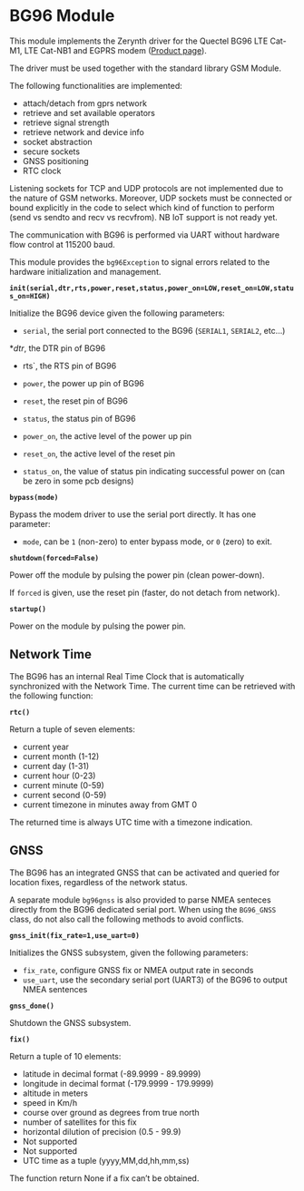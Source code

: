 # BG96 Module

This module implements the Zerynth driver for the Quectel BG96 LTE Cat-M1, LTE Cat-NB1 and EGPRS modem ([Product page](https://www.quectel.com/product/bg96.htm)).

The driver must be used together with the standard library GSM Module.

The following functionalities are implemented:


* attach/detach from gprs network
* retrieve and set available operators
* retrieve signal strength
* retrieve network and device info
* socket abstraction
* secure sockets
* GNSS positioning
* RTC clock

Listening sockets for TCP and UDP protocols are not implemented due to the nature of GSM networks.
Moreover, UDP sockets must be connected or bound explicitly in the code to select which kind of function to perform (send vs sendto and recv vs recvfrom).
NB IoT support is not ready yet.

The communication with BG96 is performed via UART without hardware flow control at 115200 baud.

This module provides the `bg96Exception` to signal errors related to the hardware initialization and management.


**`init(serial,dtr,rts,power,reset,status,power_on=LOW,reset_on=LOW,status_on=HIGH)`**

Initialize the BG96 device given the following parameters:


* ```serial```, the serial port connected to the BG96 (`SERIAL1`, `SERIAL2`, etc…)


**dtr*, the DTR pin of BG96


* rts`, the RTS pin of BG96


* ```power```, the power up pin of BG96


* ```reset```, the reset pin of BG96


* ```status```, the status pin of BG96


* ```power_on```, the active level of the power up pin


* ```reset_on```, the active level of the reset pin


* ```status_on```, the value of status pin indicating successful power on (can be zero in some pcb designs)


**`bypass(mode)`**

Bypass the modem driver to use the serial port directly. It has one parameter:


* ```mode```, can be ```1``` (non-zero) to enter bypass mode, or ```0``` (zero) to exit.

**`shutdown(forced=False)`**

Power off the module by pulsing the power pin (clean power-down).

If ```forced``` is given, use the reset pin (faster, do not detach from network).

**`startup()`**

Power on the module by pulsing the power pin.

## Network Time

The BG96 has an internal Real Time Clock that is automatically synchronized with the Network Time.
The current time can be retrieved with the following function:


**`rtc()`**

Return a tuple of seven elements:


* current year
* current month (1-12)
* current day (1-31)
* current hour (0-23)
* current minute (0-59)
* current second (0-59)
* current timezone in minutes away from GMT 0

The returned time is always UTC time with a timezone indication.

## GNSS

The BG96 has an integrated GNSS that can be activated and queried for location fixes, regardless of the network status.

A separate module `bg96gnss` is also provided to parse NMEA senteces directly from the BG96 dedicated serial port.
When using the `BG96_GNSS` class, do not also call the following methods to avoid conflicts.


**`gnss_init(fix_rate=1,use_uart=0)`**

Initializes the GNSS subsystem, given the following parameters:


* ```fix_rate```, configure GNSS fix or NMEA output rate in seconds
* ```use_uart```, use the secondary serial port (UART3) of the BG96 to output NMEA sentences

**`gnss_done()`**

Shutdown the GNSS subsystem.


**`fix()`**

Return a tuple of 10 elements:


* latitude in decimal format (-89.9999 - 89.9999)
* longitude in decimal format (-179.9999 - 179.9999)
* altitude in meters
* speed in Km/h
* course over ground as degrees from true north
* number of satellites for this fix
* horizontal dilution of precision (0.5 - 99.9)
* Not supported
* Not supported
* UTC time as a tuple (yyyy,MM,dd,hh,mm,ss)

The function return None if a fix can’t be obtained.
<!--stackedit_data:
eyJoaXN0b3J5IjpbMTgxMDU0NTg2Ml19
-->